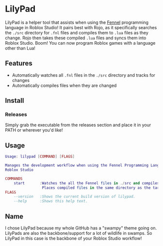 # LilyPad
LilyPad is a helper tool that assists when using the [Fennel](https://fennel-lang.org/) programming language in Roblox Studio!
It pairs best with Rojo, as it specifically searches the `./src` directory for `.fnl` files and compiles them to `.lua` files as they change.
Rojo then takes these compiled `.lua` files and syncs them into Roblox Studio. Boom! You can now program Roblox games with a language other than Lua!

## Features
* Automatically watches all `.fnl` files in the `./src` directory and tracks for changes
* Automatically compiles files when they are changed

## Install
### Releases
Simply grab the executable from the releases section and place it in your PATH or wherever you'd like!

## Usage
```lua
Usage: lilypad [COMMAND] [FLAGS]

Manages the development workflow when using the Fennel Programming Language in
Roblox Studio

COMMANDS
    start       :Watches the all the Fennel files in ./src and compiles them to Lua.
                 Places compiled files in the same directory as the target file.
FLAGS
    --version   :Shows the current build version of lilypad.
    --help      :Shows this help text.
```

## Name
I chose LilyPad because my whole GitHub has a "swampy" theme going on. LilyPads are also the backbone/support for a lot of wildlife in swamps. So LilyPad in this case is the backbone of your Roblox Studio workflow!
